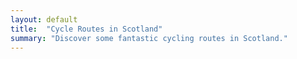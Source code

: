 ```yaml
---
layout: default
title:  "Cycle Routes in Scotland"
summary: "Discover some fantastic cycling routes in Scotland."
---
```


<routes />
